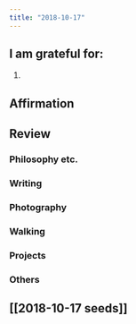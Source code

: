 ```yaml
---
title: "2018-10-17"
---
```

## I am grateful for:
1. 

## Affirmation

## Review
### Philosophy etc.

### Writing

### Photography

### Walking

### Projects

### Others

## [[2018-10-17 seeds]]
